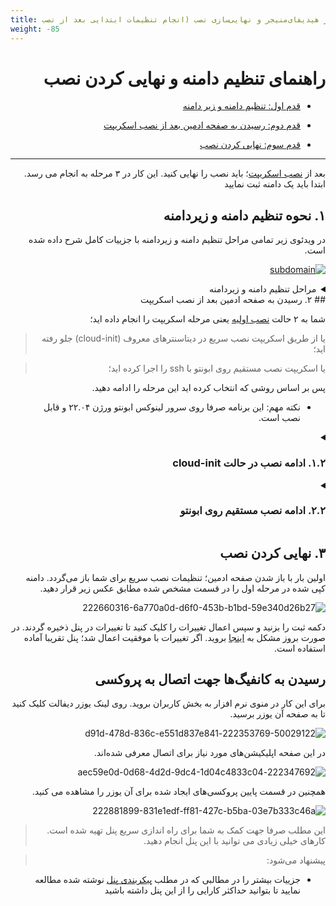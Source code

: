 ```yaml
---
title: ثبت دامنه در هیدیفای‌منیجر و نهایی‌سازی نصب (انجام تنظیمات ابتدایی بعد از نصب
weight: -85
---
```


<div dir="rtl" markdown="1">
 
# راهنمای تنظیم دامنه و نهایی کردن نصب
* [قدم اول: تنظیم دامنه و زیر دامنه](/#%DB%B1-%D9%86%D8%AD%D9%88%D9%87-%D8%AA%D9%86%D8%B8%DB%8C%D9%85-%D8%AF%D8%A7%D9%85%D9%86%D9%87-%D9%88-%D8%B2%DB%8C%D8%B1%D8%AF%D8%A7%D9%85%D9%86%D9%87)

* [قدم دوم: رسیدن به صفحه ادمین بعد از نصب اسکریپت](/%#%DB%B2-%D8%B1%D8%B3%DB%8C%D8%AF%D9%86-%D8%A8%D9%87-%D8%B5%D9%81%D8%AD%D9%87-%D8%A7%D8%AF%D9%85%DB%8C%D9%86-%D8%A8%D8%B9%D8%AF-%D8%A7%D8%B2-%D9%86%D8%B5%D8%A8-%D8%A7%D8%B3%DA%A9%D8%B1%DB%8C%D9%BE%D8%AA)

* [قدم سوم: نهایی کردن نصب](/#%DB%B3-%D9%86%D9%87%D8%A7%DB%8C%DB%8C-%DA%A9%D8%B1%D8%AF%D9%86-%D9%86%D8%B5%D8%A8)


***


بعد از [نصب اسکریپت](/manager/wiki/Home_fa/#%D8%B1%D8%A7%D9%87%D9%86%D9%85%D8%A7%DB%8C-%D9%86%D8%B5%D8%A8)؛ باید نصب را نهایی کنید. این کار در ۳ مرحله به انجام می رسد. 
ابتدا باید یک دامنه ثبت نمایید


## ۱. نحوه تنظیم دامنه و زیردامنه
در ویدئوی زیر تمامی مراحل تنظیم دامنه و زیردامنه با جزییات کامل شرح داده شده است.

[![subdomain](https://img.youtube.com/vi/l-KKRus2KS0/maxresdefault.jpg)](https://www.youtube.com/watch?v=l-KKRus2KS0)



<details><summary>مراحل تنظیم دامنه و زیردامنه</summary>





* ابتدا وارد [این سایت](https://freedns.afraid.org/signup/?plan=starter) شوید و یک اکانت بسازید (لازم نیست که اطلاعاتتان واقعی باشد فقط ایمیل باید درست باشد)

<div align=center markdown=1>
![221342760-12dc14ed-9a19-45f3-a3f1-bf7d3f969792](https://user-images.githubusercontent.com/125398461/224300370-52b9a063-9265-4ff1-83e7-23970b6a4ecf.png)
</div>
<div dir="rtl" markdown=1>
* ایمیلی که به شما ارسال شده را فعال کنید.
* وارد اکانت ساخته شده شوید و روی [این لینک](https://freedns.afraid.org/domain/registry/) کلیک کنید و یکی از دامین های پابلیک را انتخاب کنید. 
</div>
<div align=center markdown=1>
![Screenshot_20230330_081052](https://user-images.githubusercontent.com/125398461/228731969-b673137a-680e-44ba-a50e-a2156bfae822.png)
</div>



<div dir="rtl" markdown=1>
بهتر هست دامین هایی با پسوند `com`  `net`  `org` را انتخاب کنید.
- آی پی سرور و نام مورد نظر خود را در آن قرار دهید.

</div>

<div align=center markdown=1>
![221343189-1fe98d0d-7f05-4639-9b51-fb6926f76f2b](https://user-images.githubusercontent.com/125398461/224301533-6743a65d-e45f-475c-a94d-7b6c428ffd84.png)
</div>





<div dir="rtl" markdown=1>
* زیر دامنه ایجاد شده را کپی کنید.

> این مراحل صرفا برای دامنه دایرکت بود اگر می خواهید درباره نحوه ثبت دامنه های مختلف بدانید؛ [اینجا](/manager/wiki/%D8%A7%D9%86%D9%88%D8%A7%D8%B9-%D8%AF%D8%A7%D9%85%D9%86%D9%87-%D9%88-%D9%86%D8%AD%D9%88%D9%87-%D8%AB%D8%A8%D8%AA-%E2%80%8C%D8%A2%D9%86%E2%80%8C%D9%87%D8%A7) کلیک کنید.


</div>

</details>

<div dir="rtl" markdown=1>
## ۲. رسیدن به صفحه ادمین بعد از نصب اسکریپت

 شما به ۲ حالت [نصب اولیه](/manager/wiki/Home_fa/#%D8%B1%D8%A7%D9%87%D9%86%D9%85%D8%A7%DB%8C-%D9%86%D8%B5%D8%A8) یعنی مرحله اسکریپت را انجام داده اید؛ 

> یا از طریق اسکریپت نصب سریع در دیتاسنترهای معروف (cloud-init) جلو رفته اید؛

> یا اسکریپت نصب مستقیم روی ابونتو با ssh را اجرا کرده اید؛
 
پس بر اساس روشی که انتخاب کرده اید این مرحله را ادامه دهید.

* نکته مهم: این برنامه صرفا روی سرور لینوکس ابونتو ورژن ۲۲.۰۴ و قابل نصب است.

<details><summary><h3> ۱.۲. ادامه نصب در حالت cloud-init </h3></summary>
اگر از اسکریپت های نصب برای کلاد cloud-init که برای دیتاسنترهای معروف مث Hetzner, Vultr و ... استفاده نموده اید؛ بنابراین در این صورت یک لینک موقت (اعتبار یک ساعت) برای شما ساخته می شود. 


#### برای رسیدن به لینک موقت چه کار کنیم؟

  حداقل ۱۰ دقیقه  صبر کنید. سپس آدرس آی پی را در مرورگر خود باز کنید. آی پی یک عدد۴ بخشی هست که با `.` جدا شده است.



<div dir="ltr" markdown=1>
`http://ip`

</div>

<div dir="rtl" markdown="1">

به عنوان مثال اگر آی پی شما 1.1.1.1 است شما باید آدرس زیر را در مرورگرتان وارد کنید:

</div>

<div dir="ltr" markdown=1>
`http://1.1.1.1`

</div>

<div align=center markdown=1>
![Screenshot_20230325_144941](https://user-images.githubusercontent.com/125398461/228808077-f362e8b4-6058-4d36-a87b-d514f53afeb5.png)
</div>
<div dir="rtl" markdown="1">
توجه داشته باشید این آدرس فقط یک ساعت فعال هست و بعد از آن غیر فعال می‌شود.

از طریق لینک یکبار مصرف با کلیک روی here به صفحه ادمین می رسید.

</div>

</details>

<details dir="rtl"><summary><h3> ۲.۲. ادامه نصب مستقیم روی ابونتو</h3></summary>

اگر از روش نصب روی ابونتو استفاده کرده باشید؛ در پایان نصب لینک‌های ادمین برای شما تولید می شوند. دقت کنید لینک ادمین طبق فرمت مناسب باشد. [اطلاعات بیشتر](/manager/wiki/%D9%81%D8%B1%D9%85%D8%AA-%D8%B5%D8%AD%DB%8C%D8%AD-%D9%84%DB%8C%D9%86%DA%A9-%D8%A7%D8%AF%D9%85%DB%8C%D9%86)

لینک را در مرورگر باز کنید تا وارد صفحه ادمین شوید.


</details>

## ۳. نهایی کردن نصب

اولین بار با باز شدن صفحه ادمین؛ تنظیمات نصب سریع برای شما باز می‌گردد. 
دامنه کپی شده در مرحله اول را در قسمت مشخص شده مطابق عکس زیر قرار دهید.

![222660316-6a770a0d-d6f0-453b-b1bd-59e340d26b27](https://user-images.githubusercontent.com/125398461/224301379-cb1a7c97-17b8-4a01-b3eb-b3a4d63a365a.png)

دکمه ثبت را بزنید و سپس اعمال تغییرات را کلیک کنید تا تغییرات در پنل ذخیره گردند. در صورت بروز مشکل به [اینجا](/manager/wiki/نحوه-پیکربندی-پنل-هیدیفای#%D8%A7%D8%B9%D9%85%D8%A7%D9%84-%D8%AA%D8%BA%DB%8C%DB%8C%D8%B1%D8%A7%D8%AA) بروید. اگر تغییرات با موفقیت اعمال شد؛ پنل تقریبا آماده استفاده است. 

## رسیدن به کانفیگ‌ها جهت اتصال به پروکسی

برای این کار در منوی نرم افزار به بخش کاربران بروید. روی لینک یوزر دیفالت کلیک کنید تا به صفحه آن یوزر برسید.

![222353769-50029122-d91d-478d-836c-e551d837e841](https://user-images.githubusercontent.com/125398461/224304945-00495700-8e13-4a82-b9af-a66cdec1c9e3.png)

در این صفحه اپلیکیشن‌های مورد نیاز برای اتصال معرفی شده‌اند.


![222347692-aec59e0d-0d68-4d2d-9dc4-1d04c4833c04](https://user-images.githubusercontent.com/125398461/224305814-bdd78d4b-9da1-462d-b164-e279bd904837.png)

همچنین در قسمت پایین پروکسی‌های ایجاد شده برای آن یوزر را مشاهده می کنید.

![222881899-831e1edf-ff81-427c-b5ba-03e7b333c46a](https://user-images.githubusercontent.com/125398461/224305838-a01795d8-d217-4760-bf22-87b2c7dcb5f7.png)

> این مطلب صرفا جهت کمک به شما برای راه اندازی سریع پنل تهیه شده است. کارهای خیلی زیادی می توانید با این پنل انجام دهید.


> پیشنهاد می‌شود:

 * جزییات بیشتر را در مطالبی که در مطلب [پیکربندی پنل](/manager/wiki/%D9%86%D8%AD%D9%88%D9%87-%D9%BE%DB%8C%DA%A9%D8%B1%D8%A8%D9%86%D8%AF%DB%8C-%D9%BE%D9%86%D9%84-%D9%87%DB%8C%D8%AF%DB%8C%D9%81%D8%A7%DB%8C) نوشته شده مطالعه نمایید تا بتوانید حداکثر کارایی را از این پنل داشته باشید


</div>
